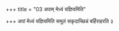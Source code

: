 +++
title = "03 अपाम् मेध्यं यज्ञियमिति"

+++
अपां मेध्यं यज्ञियमिति समूलं सकृदाच्छिन्नं बर्हिराहरति ३